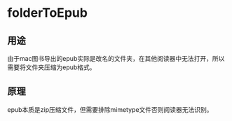 # folderToEpub

## 用途

由于mac图书导出的epub实际是改名的文件夹，在其他阅读器中无法打开，所以需要将文件夹压缩为epub格式。

## 原理

epub本质是zip压缩文件，但需要排除mimetype文件否则阅读器无法识别。
